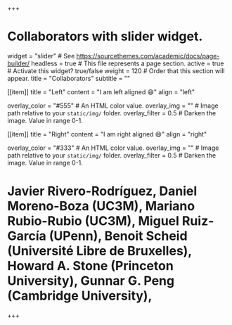 +++
# Collaborators with slider widget.
widget = "slider"  # See https://sourcethemes.com/academic/docs/page-builder/
headless = true  # This file represents a page section.
active = true  # Activate this widget? true/false
weight = 120  # Order that this section will appear.
title = "Collaborators"
subtitle = ""


[[item]]
  title = "Left"
  content = "I am left aligned :smile:"
  align = "left"

  overlay_color = "#555"  # An HTML color value.
  overlay_img = ""  # Image path relative to your `static/img/` folder.
  overlay_filter = 0.5  # Darken the image. Value in range 0-1.
  
  
[[item]]
  title = "Right"
  content = "I am right aligned :smile:"
  align = "right"

  overlay_color = "#333"  # An HTML color value.
  overlay_img = ""  # Image path relative to your `static/img/` folder.
  overlay_filter = 0.5  # Darken the image. Value in range 0-1.
# Javier Rivero-Rodríguez, Daniel Moreno-Boza (UC3M), Mariano Rubio-Rubio (UC3M), Miguel Ruiz-García (UPenn), Benoit Scheid (Université Libre de Bruxelles), Howard A. Stone (Princeton University), Gunnar G. Peng (Cambridge University),

+++
